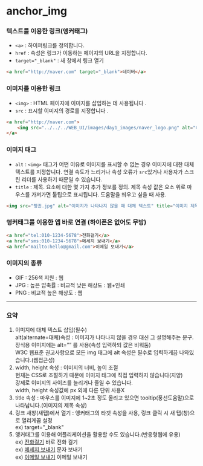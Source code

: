 # anchor_img

### 텍스트를 이용한 링크(앵커태그)

- `<a>` : 하이퍼링크를 정의합니다.
- `href` : 속성은 링크가 이동하는 페이지의 URL을 지정합니다.
- `target="_blank"` : 새 창에서 링크 열기

```html
<a href="http://naver.com" target="_blank">네이버</a>
```

### 이미지를 이용한 링크

- `<img>` : HTML 페이지에 이미지를 삽입하는 데 사용됩니다 .
- `src` : 표시할 이미지의 경로를 지정합니다 .

```html
<a href="http://naver.com">
    <img src="../../../WEB_UI/images/day1_images/naver_logo.png" alt="네이버 로고 이미지" width="100">
</a>
```

### 이미지 태그

- `alt` : `<img>` 태그가 어떤 이유로 이미지를 표시할 수 없는 경우 이미지에 대한 대체 텍스트를 지정합니다. 연결 속도가 느리거나 속성 오류가 `src`있거나 사용자가 스크린 리더를 사용하기 때문일 수 있습니다.
- `title` : 제목. 요소에 대한 몇 가지 추가 정보를 정의. 제목 속성 값은 요소 위로 마우스를 가져가면 툴팁으로 표시됩니다. 도움말을 띄우고 싶을 때 사용.

```html
<img src="펭귄.jpg" alt="이미지가 나타나지 않을 때 대체 텍스트" title="이미지 제목">
```

### 앵커태그를 이용한 앱 바로 연결 (하이픈은 없어도 무방)

```html
<a href="tel:010-1234-5678">전화걸기</a>
<a href="sms:010-1234-5678">메세지 보내기</a>
<a href="mailto:hello@gmail.com">이메일 보내기</a>
```

### 이미지의 종류

- GIF : 256색 지원 : 웹
- JPG : 높은 압축률 : 비교적 낮은 해상도 : 웹+인쇄
- PNG : 비교적 높은 해상도 : 웹

---

### 요약

1. 이미지에 대체 텍스트 삽입(필수)  
alt(alternate=대체)속성 : 이미지가 나타나지 않을 경우 대신 그 설명해주는 문구.  
장식용 이미지에는 alt=”” 를 사용(속성 입력하되 값은 비워둠)  
W3C 웹표준 권고사항으로 모든 img 태그에 alt 속성은 필수로 입력하게끔 나와있습니다.(웹접근성)
2. width, height 속성 : 이미지의 너비, 높이 조절  
현재는 CSS로 조절하기 때문에 이미지 태그에 직접 입력하지 않습니다(지양)  
강제로 이미지의 사이즈를 늘리거나 줄일 수 있습니다.  
width, height 속성값에 px 외에 다른 단위 사용X
3.  title 속성 : 마우스를 이미지에 1~2초 정도 올리고 있으면 tooltip(풍선도움말)으로 나타납니다.(이미지의 제목 속성)
4. 링크 새창(새탭)에서 열기 : 앵커태그의 타겟 속성을 사용, 링크 클릭 시 새 탭(창)으로 열리게끔 설정  
ex) target="_blank"
5. 앵커태그를 이용해 어플리케이션을 활용할 수도 있습니다.(반응형웹에 유용)  
ex) <a href="tel:010-1234-5678">전화걸기</a>    바로 전화 걸기  
ex) <a href="sms:010-1234-5678">메세지 보내기</a>   문자 보내기  
ex) <a href="mailto:hello@gamil.com">이메일 보내기</a>  이메일 보내기